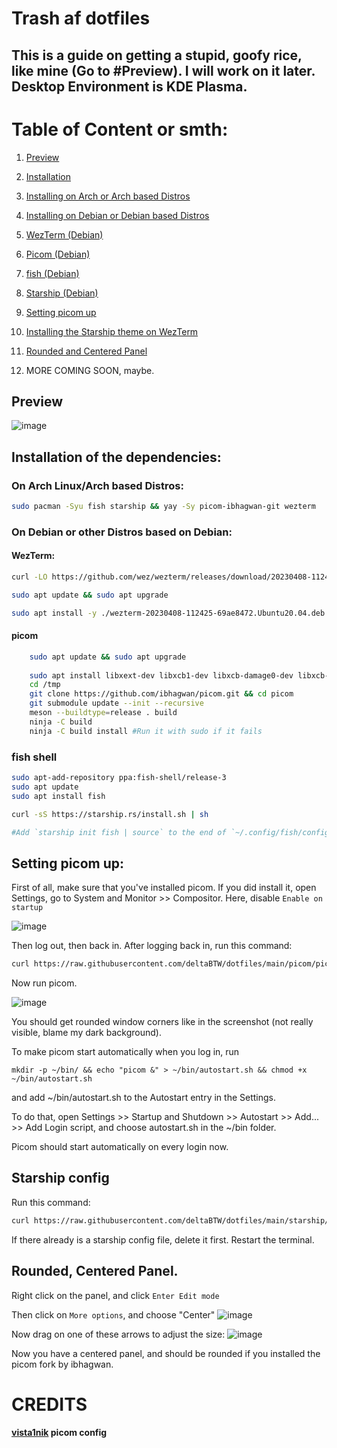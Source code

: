 # Trash af dotfiles
## This is a guide on getting a stupid, goofy rice, like mine (Go to #Preview). I will work on it later. Desktop Environment is KDE Plasma.

# Table of Content or smth:
1. [Preview](#preview)
2. [Installation](#install)
3. [Installing on Arch or Arch based Distros](#arch)
4. [Installing on Debian or Debian based Distros](#debian)


5. [WezTerm (Debian)](#wezterm-debian)
6. [Picom (Debian)](#picom-debian)
7. [fish (Debian)](#fish-debian)
8. [Starship (Debian)](#starship-debian)

9. [Setting picom up](#picom-setup)
10. [Installing the Starship theme on WezTerm](#starship-config)
11. [Rounded and Centered Panel](#rounded-panel)
12. MORE COMING SOON, maybe.

<a id="preview"></a>
## Preview

![image](https://user-images.githubusercontent.com/86793541/230784886-9422a41e-af54-4a9f-b5cb-96156a1de280.png)


<a id="install"></a>

## Installation of the dependencies:

<a id="arch"></a>

### On Arch Linux/Arch based Distros:
```sh
sudo pacman -Syu fish starship && yay -Sy picom-ibhagwan-git wezterm
```
<a id="debian"></a>

### On Debian or other Distros based on Debian:

<a id="wezterm-debian"></a>

#### WezTerm:

```sh 
curl -LO https://github.com/wez/wezterm/releases/download/20230408-112425-69ae8472/wezterm-20230408-112425-69ae8472.Ubuntu20.04.deb

sudo apt update && sudo apt upgrade

sudo apt install -y ./wezterm-20230408-112425-69ae8472.Ubuntu20.04.deb
```
<a id="picom-debian"></a>
#### picom
```sh
    sudo apt update && sudo apt upgrade
    
    sudo apt install libxext-dev libxcb1-dev libxcb-damage0-dev libxcb-xfixes0-dev libxcb-shape0-dev libxcb-render-util0-dev libxcb-render0-dev libxcb-randr0-dev libxcb-composite0-dev libxcb-image0-dev libxcb-present-dev libxcb-xinerama0-dev libpixman-1-dev libdbus-1-dev libconfig-dev libgl1-mesa-dev  libpcre2-dev  libevdev-dev uthash-dev libev-dev libx11-xcb-dev
    cd /tmp
    git clone https://github.com/ibhagwan/picom.git && cd picom
    git submodule update --init --recursive
    meson --buildtype=release . build
    ninja -C build
    ninja -C build install #Run it with sudo if it fails
```
<a id="fish-debian"></a>
### fish shell
```sh
sudo apt-add-repository ppa:fish-shell/release-3
sudo apt update
sudo apt install fish
```
<a id="starship-debian"></a>
```sh 
curl -sS https://starship.rs/install.sh | sh

#Add `starship init fish | source` to the end of `~/.config/fish/config.fish`
```    

<a id="picom-setup"></a>
## Setting picom up:
First of all, make sure that you've installed picom. 
If you did install it, open Settings, go to System and Monitor >> Compositor.
Here, disable `Enable on startup`

![image](https://user-images.githubusercontent.com/86793541/230785020-cb1129e8-844c-44de-99e2-138f23a68afe.png)

Then log out, then back in.
After logging back in, run this command:
```sh
curl https://raw.githubusercontent.com/deltaBTW/dotfiles/main/picom/picom.conf -o ~/.config/picom.conf
```

Now run picom. 

![image](https://user-images.githubusercontent.com/86793541/230785309-aa382a7f-8d67-4ad1-976d-9d38e6910624.png)

You should get rounded window corners like in the screenshot (not really visible, blame my dark background).

To make picom start automatically when you log in, run 

`mkdir -p ~/bin/ && echo "picom &" > ~/bin/autostart.sh && chmod +x ~/bin/autostart.sh`

and add ~/bin/autostart.sh to the Autostart entry in the Settings.

To do that, open Settings >> Startup and Shutdown >> Autostart >> Add... >> Add Login script, and choose autostart.sh in the ~/bin folder.

Picom should start automatically on every login now.

<a id="starship-install"></a>
## Starship config
Run this command: 
```sh 
curl https://raw.githubusercontent.com/deltaBTW/dotfiles/main/starship/starship.toml -o ~/.config
```
If there already is a starship config file, delete it first.
Restart the terminal.

<a id="rounded-panel"></a>
## Rounded, Centered Panel.
Right click on the panel, and click `Enter Edit mode`

Then click on `More options`, and choose "Center"
![image](https://user-images.githubusercontent.com/86793541/230786334-352e5146-3d6b-4b90-a120-e215bca72d40.png)

Now drag on one of these arrows to adjust the size:
![image](https://user-images.githubusercontent.com/86793541/230786381-9a9cfa81-5fb7-44fb-a671-e238c6dee6ed.png)

Now you have a centered panel, and should be rounded if you installed the picom fork by ibhagwan.





# CREDITS
#### [vista1nik](https://reddit.com/u/vista1nik) picom config
